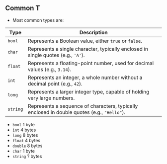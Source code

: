 ## Common T
- Most common types are:

| Type    | Description                                                                 |
|---------|-----------------------------------------------------------------------------|
| `bool`  | Represents a Boolean value, either `true` or `false`.                       |
| `char`  | Represents a single character, typically enclosed in single quotes (e.g., `'A'`). |
| `float` | Represents a floating-point number, used for decimal values (e.g., `3.14`). |
| `int`   | Represents an integer, a whole number without a decimal point (e.g., `42`). |
| `long`  | Represents a larger integer type, capable of holding very large numbers.   |
| `string`| Represents a sequence of characters, typically enclosed in double quotes (e.g., `"Hello"`). |


- `bool` 1 byte
- `int` 4 bytes
- `long` 8 bytes
- `float` 4 bytes
- `double` 8 bytes
- `char` 1 byte
- `string` ? bytes